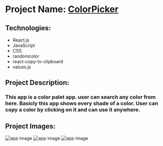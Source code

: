 # Project Name: [ColorPicker](https://colorpickereact.netlify.app)

## Technologies:
- React.js
- JavaScript
- CSS
- randomcolor
- react-copy-to-clipboard
- values.js

## Project Description:
### This app is a color palet app. user can search any color from here. Basicly this app shows every shade of a color. User can copy a color by clicking on it and can use it anywhere.

## Project Images:
![app image](https://i.ibb.co/1dMsfnd/1.png)
![app image](https://i.ibb.co/Wv0C3Dm/2.png)
![app image](https://i.ibb.co/nC5R3vD/3.png)



